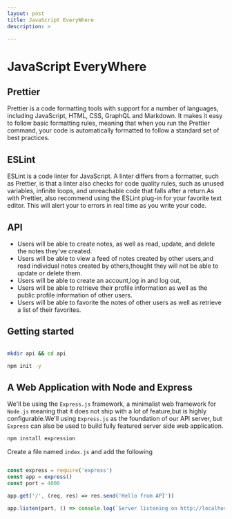```yaml
---
layout: post
title: JavaScript EveryWhere
description: >

---
```


# JavaScript EveryWhere


## Prettier

Prettier is a code formatting tools with support for a number of languages, including JavaScript, HTML, CSS, GraphQL and Markdown.
It makes it easy to follow basic formatting rules, meaning that when you run the Prettier command, your code is automatically formatted to follow
a standard set of best practices. 


## ESLint

ESLint is a code linter for JavaScript. A linter differs from a formatter, such as Prettier, is that a linter also checks for code quality rules, such as unused
variables, infinite loops, and unreachable code that falls after a return.As with Prettier, also recommend using the ESLint plug-in for your favorite text editor.
This will alert your to errors in real time as you write your code.


## API 

- Users will be able to create notes, as well as read, update, and delete the notes they've created.
- Users will be able to view a feed of notes created by other users,and read individual notes created by others,thought they will not be able to update or delete them.
- Users will be able to create an account,log in and log out,
- Users will be able to retrieve their profile information as well as the public  profile information of other users.
- Users will be able to favorite the notes of other users as well as retrieve a list of their favorites.
  
## Getting started

```bash

mkdir api && cd api

npm init -y

```

## A Web Application with Node and Express

We'll be using the  `Express.js` framework, a minimalist web framework for `Node.js` meaning that it does not ship with a lot of feature,but is highly configurable.We'll using `Express.js` as the foundation of our API server, but `Express`  can also be used to build fully featured server side web application.

```bash
npm install expression

```

Create a file named `index.js` and add the following

```javascript

const express = require('express')
const app = express()
const port = 4000

app.get('/', (req, res) => res.send('Hello from API'))

app.listen(port, () => console.log(`Server listening on http://localhost:{port}`))


```
